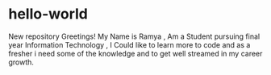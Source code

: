 # hello-world
New repository
Greetings! My Name is Ramya , Am a Student pursuing final year Information Technology , I Could like to learn more to code and as a fresher i need some of the knowledge and to get well streamed in my career growth.
